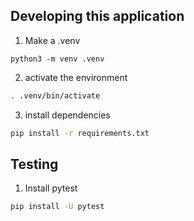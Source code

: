 ## Developing this application
1. Make a .venv
```
python3 -m venv .venv
```
2. activate the environment
```bash
. .venv/bin/activate
```

3. install dependencies
```bash
pip install -r requirements.txt
```

## Testing
1. Install pytest
```bash
pip install -U pytest
```

